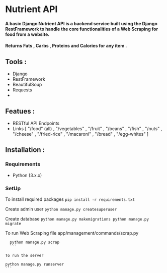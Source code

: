 # Nutrient API
#### A basic Django Nutrient API is a backend service built using the Django RestFramework to handle the core functionalities of a Web Scraping for food from a website.
#### Returns Fats , Carbs , Proteins and Calories for any item .

## Tools :
- Django
- RestFramework
- BeautifulSoup
- Requests
- 
## Featues :
- RESTful API Endpoints
- Links [ "/food" (all) , "/vegetables" , "/fruit" , "/beans" , "/fish" ,  "/nuts" , "/cheese" , "/fried-rice" , "/macaroni" , "/bread" , "/egg-whites" ]

## Installation :
  ### Requirements
  - Python (3.x.x)
  ### SetUp
  To install required packages 
    ```
    pip install -r requirements.txt
    ```
    
  Create admin user
    ```
    python manage.py createsuperuser
    ```
    
  Create database
    ```
    python manage.py makemigrations
    python manage.py migrate
    ```
    
  To run  Web Scraping file app/management/commands/scrap.py
  ```
    python manage.py scrap
    ```

  To run the server

```
    python manage.py runserver
    ```


